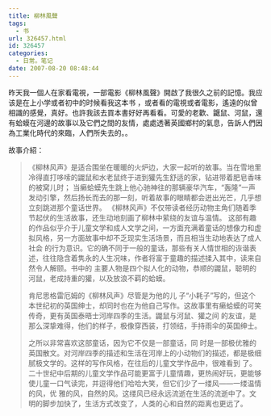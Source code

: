 ```yaml
---
title: 柳林風聲
tags:
  - 书
url: 326457.html
id: 326457
categories:
  - 日常。笔记
date: 2007-08-20 08:48:44
---
```


昨天我一個人在家看電視，一部電影《柳林風聲》開啟了我很久之前的記憶。我应该是在上小学或者初中的时候看我这本书 ，或者看的電視或者電影，遙遠的似曾相識的感覺，真好。也許我該去買本書好好再看看。可愛的老歡、鼴鼠、河鼠，還有蛤蟆在河邊的故事以及它們之間的友情，處處透著英國鄉村的氣息，告訴人們因為工業化時代的來臨，人們所失去的。。

故事介紹：
> 《柳林风声》是适合围坐在暖暖的火炉边，大家一起听的故事。当在雪地里冷得直打哆嗦的鼹鼠和水老鼠终于进到獾先生舒适的家，钻进带着肥皂香味的被窝儿时； 当癞蛤蟆先生跳上他心驰神往的那辆豪华汽车，“轰隆”一声发动引擎，然后扬长而去的那一刻，听着故事的眼睛都会迸出光芒，几乎想立刻跳进那个童话世界。 《柳林风声》不仅带读者经历动物主角们随着季节起伏的生活故事，还生动地刻画了柳林中萦绕的友谊与温情。 这部有趣的作品似乎介于儿童文学和成人文学之间，一方面充满着童话的想像力和虚拟风格，另一方面故事中却不乏现实生活场景，而且相当生动地表达了成人社会 的行为意识。它的确不同于一般的童话，那些有关人情世相的诙谐表述，往往隐含着隽永的人生况味，作者将富于童趣的描述揉入其中，读来自然令人解颐。书中的 主要人物是四个拟人化的动物，恭顺的鼹鼠，聪明的河鼠，老成持重的獾，以及放浪不羁的蛤蟆。
> 
> 肯尼思格雷厄姆的《柳林风声》尽管是为他的儿 子“小耗子”写的，但这个本世纪初的英国绅士，却同时也在为他自己写作。这故事里有癞蛤蟆的可笑传奇，更有英国泰晤士河岸四季的生活。鼹鼠与河鼠、獾之间 的友谊，是那么深挚难得，他们的样子，极像穿西装，打领结，手持雨伞的英国绅士。
> 
> 之所以非常喜欢这部童话，因为它不仅是一部童话，同 时是一部极优雅的英国散文。对河岸四季的描述和生活在河岸上的小动物们的描述，都是极细腻极文学的。这样的写作风格，在往后的儿童文学作品中，很难看到 了。二十世纪中后期的儿童文学作品可能更富于儿童情趣，更热闹好玩，更能够使儿童一口气读完，并逗得他们哈哈大笑，但它们少了一缕风——一缕温情的风，优 雅的风，自然的风。这缕风已经永远流逝在生活的流逝中了。文明的脚步加快了，生活方式改变了，人类的心和自然的距离也更远了。